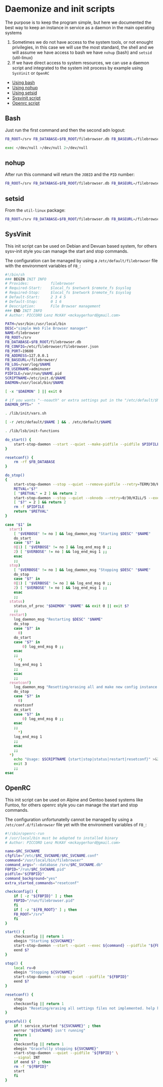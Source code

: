 # Daemonize and init scripts

The purpose is to keep the program simple, but here we documented the best way to keep an instance in service as a daemon in the main operating systems 

1. Sometimes we do not have access to the system tools, or not enought privilegies, in this case we will use the most standard, the shell and we will assume we have access to bash we have `nohup` (bash) and `setsid` (util-linux)
2. If we have direct access to system resources, we can use a daemon script and integrated to the system init process by example using `SysVinit` or `OpenRC`

* [Using bash](#bash)
* [Using nohup](#nohup)
* [Using setsid](#setsid)
* [Sysvinit script](#sysvinit)
* [Openrc script](#openrc)

## Bash

Just run the first command and then the second adn logout:

``` bash
FB_ROOT=/srv FB_DATABASE=$FB_ROOT/filebrowser.db FB_BASEURL=/filebrowser/ FB_USERNAME=adminuser /usr/local/filebrowser &

exec </dev/null >/dev/null 2>/dev/null
```

## nohup

After run this command will return the `JOBID` and the `PID` number:

``` bash
FB_ROOT=/srv FB_DATABASE=$FB_ROOT/filebrowser.db FB_BASEURL=/filebrowser/ FB_USERNAME=adminuser nohup /srv/filebrowser > /srv/filebrowser.log 2>&1 &

```

## setsid

From the `util-linux` package:

``` bash
FB_ROOT=/srv FB_DATABASE=$FB_ROOT/filebrowser.db FB_BASEURL=/filebrowser/ FB_USERNAME=adminuser setsid /srv/filebrowser > /srv/filebrowser.log 2>&1

```

## SysVinit

This init script can be used on Debian and Devuan based system, for others sysv-init style you can manage the start and stop commands.

The configuration can be managed by using a `/etc/default/filebrowser` file with the environment variables of `FB_`:

``` bash
#!/bin/sh
### BEGIN INIT INFO
# Provides:          filebrowser
# Required-Start:    $local_fs $network $remote_fs $syslog
# Required-Stop:     $local_fs $network $remote_fs $syslog
# Default-Start:     2 3 4 5
# Default-Stop:      0 1 6
# Description:       File Browser management
### END INIT INFO
# Author: PICCORO Lenz McKAY <mckaygerhard@gmail.com>

PATH=/usr/bin:/usr/local/bin
DESC="simple Web File Browser manager"
NAME=filebrowser
FB_ROOT=/srv
FB_DATABASE=$FB_ROOT/filebrowser.db
FB_CONFIG=/etc/filebrowser/filebrowser.json
FB_PORT=19600
FB_ADDRESS=127.0.0.1
FB_BASEURL=/filebrowser/
FB_LOG=/var/log/$NAME
FB_USERNAME=adminuser
PIDFILE=/var/run/$NAME.pid
SCRIPTNAME=/etc/init.d/$NAME
DAEMON=/usr/local/bin/$NAME

[ -x "$DAEMON" ] || exit 0

# if you wants "--noauth" or extra settings put in the "/etc/default/$NAME" 
DAEMON_OPTS="  "

. /lib/init/vars.sh

[ -r /etc/default/$NAME ] && . /etc/default/$NAME

. /lib/lsb/init-functions

do_start() {
    start-stop-daemon --start --quiet --make-pidfile --pidfile $PIDFILE --exec $DAEMON --name $NAME --background -- $DAEMON_OPTS || return 2
}

resetconf() {
    rm -rf $FB_DATABASE
}

do_stop()
{
    start-stop-daemon --stop --quiet --remove-pidfile --retry=TERM/30/KILL/5 --pidfile $PIDFILE --name $NAME
    RETVAL="$?"
    [ "$RETVAL" = 2 ] && return 2
    start-stop-daemon --stop --quiet --oknodo --retry=0/30/KILL/5 --exec $DAEMON
    [ "$?" = 2 ] && return 2
    rm -f $PIDFILE
    return "$RETVAL"
}

case "$1" in
  start)
    [ "$VERBOSE" != no ] && log_daemon_msg "Starting $DESC" "$NAME"
    do_start
    case "$?" in
	0|1) [ "$VERBOSE" != no ] && log_end_msg 0 ;;
	2) [ "$VERBOSE" != no ] && log_end_msg 1 ;;
    esac
    ;;
  stop)
    [ "$VERBOSE" != no ] && log_daemon_msg "Stopping $DESC" "$NAME"
    do_stop
    case "$?" in
	0|1) [ "$VERBOSE" != no ] && log_end_msg 0 ;;
	2) [ "$VERBOSE" != no ] && log_end_msg 1 ;;
    esac
    ;;
  status)
    status_of_proc "$DAEMON" "$NAME" && exit 0 || exit $?
    ;;
  restart)
    log_daemon_msg "Restarting $DESC" "$NAME"
    do_stop
    case "$?" in
      0)
	do_start
	case "$?" in
	    0) log_end_msg 0 ;;
	esac
	;;
      *)
	log_end_msg 1
	;;
    esac
    ;;
  resetconf)
    log_daemon_msg "Resetting/erasing all and make new config instance of $DESC" "$NAME"
    do_stop
    case "$?" in
      0)
	resetconf
	do_start
	case "$?" in
	    0) log_end_msg 0 ;;
	esac
	;;
      *)
	log_end_msg 1
	;;
    esac
    ;;
  *)
    echo "Usage: $SCRIPTNAME {start|stop|status|restart|resetconf}" >&2
    exit 3
    ;;
esac

```

## OpenRC

This init script can be used on Alpine and Gentoo based systems like Funtoo, for others openrc style you can manage the start and stop commands.

The configuration unfortunatelly cannot be managed by using a `/etc/conf.d/filebrowser` file yet with the environment variables of `FB_`:

```bash
#!/sbin/openrc-run
# /usr/local/bin must be adapted to installed binary
# Author: PICCORO Lenz McKAY <mckaygerhard@gmail.com>

name=$RC_SVCNAME
cfgfile="/etc/$RC_SVCNAME/$RC_SVCNAME.conf"
command="/usr/local/bin/filebrowser"
command_args="--database /srv/$RC_SVCNAME.db"
FBPID="/run/$RC_SVCNAME.pid"
pidfile="${FBPID}"
command_background="yes"
extra_started_commands="resetconf"

checkconfig() {
    if [ -z "${FBPID}" ] ; then
	FBPID="/run/filebrowser.pid"
    fi
    if [ -z "${FB_ROOT}" ] ; then
	FB_ROOT="/srv"
    fi
}

start() {
    checkconfig || return 1
    ebegin "Starting ${SVCNAME}"
    start-stop-daemon --start --quiet --exec ${command} --pidfile "${FBPID}" --make-pidfile -- 
    eend $?
}

stop() {
    local rv=0
    ebegin "Stopping ${SVCNAME}"
    start-stop-daemon --stop --quiet --pidfile "${FBPID}"
    eend $?
}

resetconf() {
    stop
    checkconfig || return 1
    ebegin "Reseting/erasing all settings files not implemented. help here"
}

graceful() {
    if ! service_started "${SVCNAME}" ; then
	eerror "${SVCNAME} isn't running"
	return 1
    fi
    checkconfig || return 1
    ebegin "Gracefully stopping ${SVCNAME}"
    start-stop-daemon --quiet --pidfile "${FBPID}" \
	--signal INT
    if eend $? ; then
	rm -f "${FBPID}"
	start
    fi
}
```


